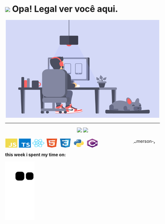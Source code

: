  <h1><img src="https://emojis.slackmojis.com/emojis/images/1531849430/4246/blob-sunglasses.gif?1531849430" width="30"/> Opa! Legal ver você aqui.</h1>
<div align = "center">
<img class = "teste" src="a53560c8088900e266880f779dacced7.gif" width="500" height="320" />
</div>

------------

<div align="center">
  <img height="180em" src="https://github-readme-stats.vercel.app/api?username=emerson3&show_icons=true&theme=dark&include_all_commits=true&count_private=true"/>
  <img height="180em" src="https://github-readme-stats.vercel.app/api/top-langs/?username=emerson3&layout=compact&langs_count=7&theme=dark"/>
</div>
<div style="display: inline_block"><br>
  <img align="center" alt="Emerson-Js" height="30" width="40" src="https://raw.githubusercontent.com/devicons/devicon/master/icons/javascript/javascript-plain.svg">
  <img align="center" alt="Emerson-Ts" height="30" width="40" src="https://raw.githubusercontent.com/devicons/devicon/master/icons/typescript/typescript-plain.svg">
  <img align="center" alt="Emerson-React" height="30" width="40" src="https://raw.githubusercontent.com/devicons/devicon/master/icons/react/react-original.svg">
  <img align="center" alt="Emerson-HTML" height="30" width="40" src="https://raw.githubusercontent.com/devicons/devicon/master/icons/html5/html5-original.svg">
  <img align="center" alt="Emerson-CSS" height="30" width="40" src="https://raw.githubusercontent.com/devicons/devicon/master/icons/css3/css3-original.svg">
  <img align="center" alt="Emerson-Python" height="30" width="40" src="https://raw.githubusercontent.com/devicons/devicon/master/icons/python/python-original.svg">
  <img align="center" alt="Emerson-Csharp" height="30" width="40" src="https://raw.githubusercontent.com/devicons/devicon/master/icons/csharp/csharp-original.svg">
  <img align="right" alt="Emerson-pic" height="150" style="border-radius:50px;" src="https://static.vecteezy.com/system/resources/previews/001/209/477/non_2x/coffee-png.png">
</div>


**this week i spent my time on:**

<div>
 
  ![Snake animation](https://github.com/emerson3/emerson3/blob/output/github-contribution-grid-snake.svg)
 
</div>
